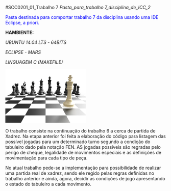 #SCC0201_01_Trabalho 7
_Pasta_para_trabalho 7_disciplina_de_ICC_2_

<span style="color:blue;">Pasta destinada para comportar trabalho 7 da disciplina usando uma IDE Eclipse, a priori.</span>

<b>HAMBIENTE:</b>

_UBUNTU 14.04 LTS - 64BITS_

_ECLIPSE - MARS_

_LINGUAGEM C (MAKEFILE)_
<p style="width:100%;height:auto">
	<img src="BN-GJ136_chess_J_20150109120327.jpg" alt="chess Image" style="width:50%;height:auto;">

<p>
O trabalho consiste na continuação do trabalho 6 a cerca de partida de Xadrez. Na etapa anterior foi feita a elaboração do código para listagem das possível jogadas para um determinado turno segundo a condição do tabuleiro dado pela notação FEN. AS jogadas possíveis são regradas pelo perigo de cheque, legalidade de movimentos especiais e as definições de movimentação para cada tipo de peça.
</p>
<p>
No atual trabalho pede-se a implementação para possibilidade de realizar uma partida real de xadrez, sendo ele regido pelas regras definidas no trabalho anterior e ainda, agora, decidir as condições de jogo apresentando o estado do tabuleiro a cada movimento.
</p>

</p>
